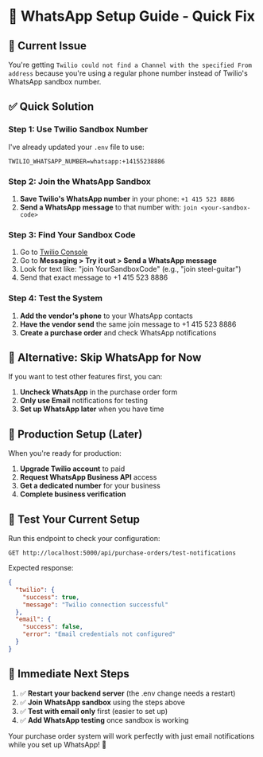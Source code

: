 # 📱 WhatsApp Setup Guide - Quick Fix

## 🚨 Current Issue
You're getting `Twilio could not find a Channel with the specified From address` because you're using a regular phone number instead of Twilio's WhatsApp sandbox number.

## ✅ Quick Solution

### Step 1: Use Twilio Sandbox Number
I've already updated your `.env` file to use:
```
TWILIO_WHATSAPP_NUMBER=whatsapp:+14155238886
```

### Step 2: Join the WhatsApp Sandbox
1. **Save Twilio's WhatsApp number** in your phone: `+1 415 523 8886`
2. **Send a WhatsApp message** to that number with: `join <your-sandbox-code>`

### Step 3: Find Your Sandbox Code
1. Go to [Twilio Console](https://console.twilio.com/us1/develop/sms/try-it-out/whatsapp-learn)
2. Go to **Messaging > Try it out > Send a WhatsApp message**
3. Look for text like: "join YourSandboxCode" (e.g., "join steel-guitar")
4. Send that exact message to +1 415 523 8886

### Step 4: Test the System
1. **Add the vendor's phone** to your WhatsApp contacts
2. **Have the vendor send** the same join message to +1 415 523 8886
3. **Create a purchase order** and check WhatsApp notifications

## 🔧 Alternative: Skip WhatsApp for Now

If you want to test other features first, you can:

1. **Uncheck WhatsApp** in the purchase order form
2. **Only use Email** notifications for testing
3. **Set up WhatsApp later** when you have time

## 📱 Production Setup (Later)

When you're ready for production:
1. **Upgrade Twilio account** to paid
2. **Request WhatsApp Business API** access
3. **Get a dedicated number** for your business
4. **Complete business verification**

## 🧪 Test Your Current Setup

Run this endpoint to check your configuration:
```
GET http://localhost:5000/api/purchase-orders/test-notifications
```

Expected response:
```json
{
  "twilio": {
    "success": true,
    "message": "Twilio connection successful"
  },
  "email": {
    "success": false,
    "error": "Email credentials not configured"
  }
}
```

## 🔧 Immediate Next Steps

1. ✅ **Restart your backend server** (the .env change needs a restart)
2. ✅ **Join WhatsApp sandbox** using the steps above
3. ✅ **Test with email only** first (easier to set up)
4. ✅ **Add WhatsApp testing** once sandbox is working

Your purchase order system will work perfectly with just email notifications while you set up WhatsApp! 🚀